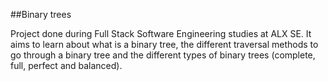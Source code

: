 ##Binary trees

Project done during Full Stack Software Engineering studies at ALX SE. It aims to learn about what is a binary tree, the different traversal methods to go through a binary tree and the different types of binary trees (complete, full, perfect and balanced).
